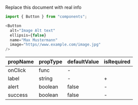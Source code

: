 Replace this document with real info

```js
import { Button } from "components";
```

```js
<Button
  alt="Image Alt text"
  ellipsis={false}
  name="Max Mustermann"
  image="https//www.example.com/image.jpg"
/>
```

| propName | propType | defaultValue | isRequired |
| -------- | -------- | ------------ | ---------- |
| onClick  | func     | -            |            |
| label    | string   | -            | +          |
| alert    | boolean  | false        | -          |
| success  | boolean  | false        | -          |

